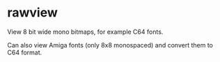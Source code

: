# rawview
View 8 bit wide mono bitmaps, for example C64 fonts.

Can also view Amiga fonts (only 8x8 monospaced) and convert them to C64 format.

